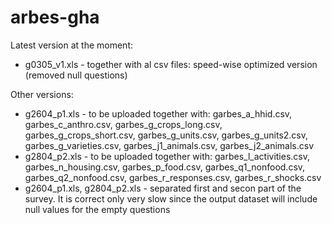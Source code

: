 arbes-gha
=========
Latest version at the moment:
- g0305_v1.xls - together with al csv files: speed-wise optimized version (removed null questions)

Other versions:
- g2604_p1.xls - to be uploaded together with: garbes_a_hhid.csv, garbes_c_anthro.csv, garbes_g_crops_long.csv, garbes_g_crops_short.csv, garbes_g_units.csv, garbes_g_units2.csv, garbes_g_varieties.csv, garbes_j1_animals.csv, garbes_j2_animals.csv
- g2804_p2.xls - to be uploaded together with: garbes_l_activities.csv, garbes_n_housing.csv, garbes_p_food.csv, garbes_q1_nonfood.csv, garbes_q2_nonfood.csv, garbes_r_responses.csv, garbes_r_shocks.csv
- g2604_p1.xls, g2804_p2.xls - separated first and secon part of the survey. It is correct only very slow since the output dataset will include null values for the empty questions